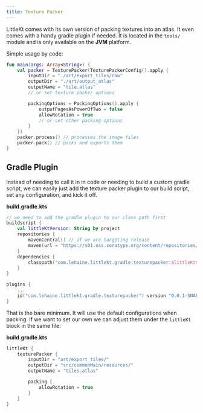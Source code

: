 ```yaml
---
title: Texture Packer
---
```


LittleKt comes with its own version of packing textures into an atlas. It even comes with a handy gradle plugin if needed. It is located in the `tools/` module and is only available on the **JVM** platform.

Simple usage by code:

```kotlin
fun main(args: Array<String>) {
    val packer = TexturePacker(TexturePackerConfig().apply {
        inputDir = "./art/export_tiles/raw"
        outputDir = "./art/output_atlas"
        outputName = "tile.atlas"
        // or set texture packer options

        packingOptions = PackingOptions().apply {
            outputPagesAsPowerOfTwo = false
            allowRotation = true
            // or set other packing options
        }
    })
    packer.process() // processes the image files
    packer.pack() // packs and exports them
}
```

## Gradle Plugin

Instead of needing to call it in in code or needing to build a custom gradle script, we can easily just add the texture packer plugin to our build script, set any configuration, and kick it off.

**build.gradle.kts**

```kotlin
// we need to add the gradle plugin to our class path first
buildscript {
    val littleKtVersion: String by project
    repositories {
        mavenCentral() // if we are targeting release
        maven(url = "https://s01.oss.sonatype.org/content/repositories/snapshots/") // if we are targgetting snapshots
    }
    dependencies {
        classpath("com.lehaine.littlekt.gradle:texturepacker:$littleKtVersion")
    }
}

plugins {
    ...
    id("com.lehaine.littlekt.gradle.texturepacker") version "0.0.1-SNAPSHOT"
}
```

That is the bare minimum. It will use the default configurations when packing. If we want to set our own we can adjust them under the `littleKt` block in the same file:

**build.gradle.kts**

```kotlin
littleKt {
    texturePacker {
        inputDir = "art/export_tiles/"
        outputDir = "src/commonMain/resources/"
        outputName = "tiles.atlas"

        packing {
            allowRotation = true
        }
    }
}
```
